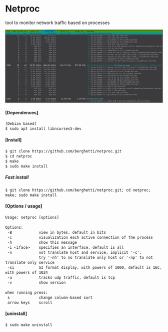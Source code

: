 # Netproc

tool to monitor network traffic based on processes


![Alt Text](img/print.png)


#### [Dependences]
    [Debian based]
    $ sudo apt install libncurses5-dev

#### [Install]
    $ git clone https://github.com/berghetti/netproc.git
    $ cd netproc
    $ make
    $ sudo make install

##### Fast install
    $ git clone https://github.com/berghetti/netproc.git; cd netproc; make; sudo make install

#### [Options / usage]
    Usage: netproc [options]

    Options:
     -B            view in bytes, default in bits
     -c            visualization each active connection of the process
     -h            show this message
     -i <iface>    specifies an interface, default is all
     -n            not translate host and service, implicit '-c',
                   try '-nh' to no translate only host or '-np' to not translate only service
     -si           SI format display, with powers of 1000, default is IEC, with powers of 1024
     -u            tracks udp traffic, default is tcp
     -v            show version

    when running press:
     s             change column-based sort
     arrow keys    scroll

#### [uninstall]
    $ sudo make uninstall
